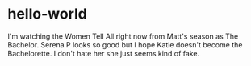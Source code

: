 # hello-world 

I'm watching the Women Tell All right now from Matt's season as The Bachelor. 
Serena P looks so good but I hope Katie doesn't become the Bachelorette.
I don't hate her she just seems kind of fake. 


